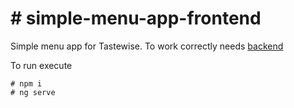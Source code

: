 # # simple-menu-app-frontend
Simple menu app for Tastewise. To work correctly needs [backend](https://github.com/shabat/simple-menu-app-backend)

To run execute
```angular2html
# npm i
# ng serve
```
